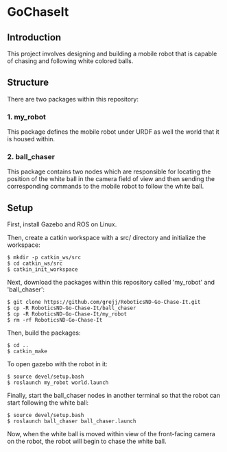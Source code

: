 # GoChaseIt

## Introduction
This project involves designing and building a mobile robot that is capable of chasing and following white colored balls.

## Structure
There are two packages within this repository:

### 1. my_robot
This package defines the mobile robot under URDF as well the world that it is housed within.

### 2. ball_chaser
This package contains two nodes which are responsible for locating the position of the white ball in the camera field of view and then sending the corresponding commands to the mobile robot to follow the white ball.

## Setup
First, install Gazebo and ROS on Linux.

Then, create a catkin workspace with a src/ directory and initialize the workspace:

```
$ mkdir -p catkin_ws/src
$ cd catkin_ws/src
$ catkin_init_workspace
```
Next, download the packages within this repository called 'my_robot' and 'ball_chaser':

```
$ git clone https://github.com/grejj/RoboticsND-Go-Chase-It.git
$ cp -R RoboticsND-Go-Chase-It/ball_chaser 
$ cp -R RoboticsND-Go-Chase-It/my_robot 
$ rm -rf RoboticsND-Go-Chase-It
```
Then, build the packages:

```
$ cd ..
$ catkin_make
```
To open gazebo with the robot in it:

```
$ source devel/setup.bash
$ roslaunch my_robot world.launch
```
Finally, start the ball_chaser nodes in another terminal so that the robot can start following the white ball:

```
$ source devel/setup.bash
$ roslaunch ball_chaser ball_chaser.launch
```
Now, when the white ball is moved within view of the front-facing camera on the robot, the robot will begin to chase the white ball.
